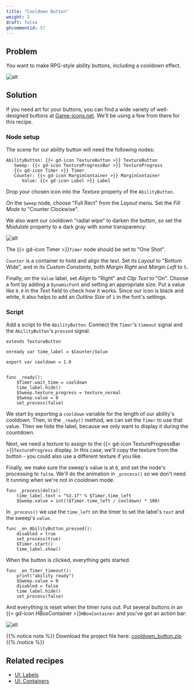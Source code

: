 ```yaml
---
title: "Cooldown Button"
weight: 5
draft: false
ghcommentid: 57
---
```


## Problem

You want to make RPG-style ability buttons, including a cooldown effect.

![alt](/godot_recipes/3.x/img/cooldown_01.gif)

## Solution

If you need art for your buttons, you can find a wide variety of well-designed buttons at [Game-icons.net](https://game-icons.net/). We'll be using a few from there for this recipe.

### Node setup

The scene for our ability button will need the following nodes:

```
AbilityButton: {{< gd-icon TextureButton >}} TextureButton
   Sweep: {{< gd-icon TextureProgressBar >}} TextureProgress
   {{< gd-icon Timer >}} Timer
   Counter: {{< gd-icon MarginContainer >}} MarginContainer
      Value: {{< gd-icon Label >}} Label
```

Drop your chosen icon into the _Texture_ property of the `AbilityButton`.

On the `Sweep` node, choose "Full Rect" from the _Layout_ menu. Set the _Fill Mode_ to "Counter Clockwise".

We also want our cooldown "radial wipe" to darken the button, so set the _Modulate_ property to a dark gray with some transparency:

![alt](/godot_recipes/3.x/img/cooldown_02.png)

The {{< gd-icon Timer >}}`Timer` node should be set to "One Shot".

`Counter` is a container to hold and align the text. Set its _Layout_ to "Bottom Wide", and in its _Custom Constants_, both _Margin Right_ and _Margin Left_ to `5`.

Finally, on the `Value` label, set _Align_ to "Right" and _Clip Text_ to "On". Choose a font by adding a `DynamicFont` and setting an appropriate size. Put a value like `0.0` in the _Text_ field to check how it works. Since our icon is black and white, it also helps to add an _Outline Size_ of `1` in the font's settings.

### Script

Add a script to the `AbilityButton`. Connect the `Timer`'s `timeout` signal and the `AbilityButton`'s `pressed` signal.

```gdscript
extends TextureButton

onready var time_label = $Counter/Value

export var cooldown = 1.0


func _ready():
    $Timer.wait_time = cooldown
    time_label.hide()
    $Sweep.texture_progress = texture_normal
    $Sweep.value = 0
    set_process(false)
```

We start by exporting a `cooldown` variable for the length of our ability's cooldown. Then, in the `_ready()` method, we can set the `Timer` to use that value. Then we hide the label, because we only want to display it during the countdown.

Next, we need a texture to assign to the {{< gd-icon TextureProgressBar >}}`TextureProgress` display. In this case, we'll copy the texture from the button - you could also use a different texture if you like.

Finally, we make sure the sweep's value is at `0`, and set the node's processing to `false`. We'll do the animation in `_process()` so we don't need it running when we're not in cooldown mode.

```gdscript
func _process(delta):
    time_label.text = "%3.1f" % $Timer.time_left
    $Sweep.value = int(($Timer.time_left / cooldown) * 100)
```

In `_process()` we use the `time_left` on the timer to set the label's `text` and the sweep's `value`.

```gdscript
func _on_AbilityButton_pressed():
    disabled = true
    set_process(true)
    $Timer.start()
    time_label.show()
```

When the button is clicked, everything gets started.

```gdscript
func _on_Timer_timeout():
    print("ability ready")
    $Sweep.value = 0
    disabled = false
    time_label.hide()
    set_process(false)
```

And everything is reset when the timer runs out. Put several buttons in an {{< gd-icon HBoxContainer >}}`HBoxContainer` and you've got an action bar:

![alt](/godot_recipes/3.x/img/cooldown_03.gif)

{{% notice note %}}
Download the project file here: [cooldown_button.zip](/godot_recipes/3.x/files/cooldown_button.zip)
{{% /notice %}}

## Related recipes

- [UI: Labels](/godot_recipes/3.x/ui/labels/)
- [UI: Containers](/godot_recipes/3.x/ui/containers/)

<!-- #### Like video?

{{< youtube -jRMhJSwd-Xw >}} -->